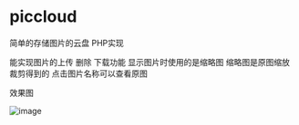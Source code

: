 # piccloud
简单的存储图片的云盘  PHP实现

能实现图片的上传  删除  下载功能  显示图片时使用的是缩略图  缩略图是原图缩放裁剪得到的  点击图片名称可以查看原图

效果图

![image](https://github.com/zmx6999/piccloud/blob/master/snapshot.png)

